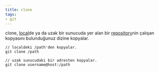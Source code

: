 ```yaml
---
title: clone
tags:
- git
---
```


clone, [local](/local)de ya da uzak bir sunucuda yer alan bir [repository](/repository)nin çalışan kopyasını bulunduğunuz dizine kopyalar.

```
// localdeki /path'den kopyalar.
git clone /path
 
// uzak sunucudaki bir adresten kopyalar.
git clone username@host:/path
```
